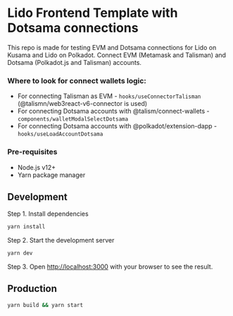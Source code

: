 # Lido Frontend Template with Dotsama connections

This repo is made for testing EVM and Dotsama connections for Lido on Kusama and Lido on Polkadot.
Connect EVM (Metamask and Talisman) and Dotsama (Polkadot.js and Talisman) accounts.

### Where to look for connect wallets logic:

- For connecting Talisman as EVM - `hooks/useConnectorTalisman` (@talismn/web3react-v6-connector is used)
- For connecting Dotsama accounts with @talism/connect-wallets - `components/walletModalSelectDotsama`
- For connecting Dotsama accounts with @polkadot/extension-dapp - `hooks/useLoadAccountDotsama`

### Pre-requisites

- Node.js v12+
- Yarn package manager

## Development

Step 1. Install dependencies

```bash
yarn install
```

Step 2. Start the development server

```bash
yarn dev
```

Step 3. Open [http://localhost:3000](http://localhost:3000) with your browser to see the result.

## Production

```bash
yarn build && yarn start
```
